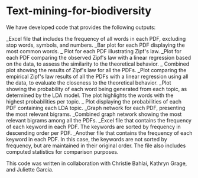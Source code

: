 # Text-mining-for-biodiversity

We have developed code that provides the following outputs:

_Excel file that includes the frequency of all words in each PDF, excluding stop words, symbols, and numbers.
_Bar plot for each PDF displaying the most common words.
_ Plot for each PDF illustrating Zipf's law.
_Plot for each PDF comparing the observed Zipf's law with a linear regression based on the data, to assess the similarity to the theoretical behavior.
_ Combined plot showing the results of Zipf's law for all the PDFs.
_Plot comparing the empirical Zipf's law results of all the PDFs with a linear regression using all the data, to evaluate the closeness to the theoretical behavior.
_Plot showing the probability of each word being generated from each topic, as determined by the LDA model. The plot highlights the words with the highest probabilities per topic.
_ Plot displaying the probabilities of each PDF containing each LDA topic.
_Graph network for each PDF, presenting the most relevant bigrams.
_Combined graph network showing the most relevant bigrams among all the PDFs.
_Excel file that contains the frequency of each keyword in each PDF. The keywords are sorted by frequency in descending order per PDF.
_Another file that contains the frequency of each keyword in each PDF. In this case, the keywords are not sorted by frequency, but are maintained in their original order. The file also includes computed statistics for comparison purposes.

This code was written in collaboration with Christie Bahlai, Kathryn Grage, and Juliette Garcia.
